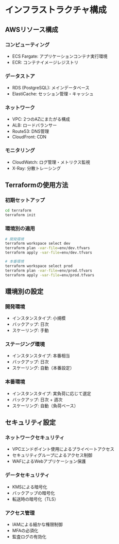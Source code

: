 # インフラストラクチャ構成

## AWSリソース構成

### コンピューティング
- ECS Fargate: アプリケーションコンテナ実行環境
- ECR: コンテナイメージレジストリ

### データストア
- RDS (PostgreSQL): メインデータベース
- ElastiCache: セッション管理・キャッシュ

### ネットワーク
- VPC: 2つのAZにまたがる構成
- ALB: ロードバランサー
- Route53: DNS管理
- CloudFront: CDN

### モニタリング
- CloudWatch: ログ管理・メトリクス監視
- X-Ray: 分散トレーシング

## Terraformの使用方法

### 初期セットアップ
```bash
cd terraform
terraform init
```

### 環境別の適用
```bash
# 開発環境
terraform workspace select dev
terraform plan -var-file=env/dev.tfvars
terraform apply -var-file=env/dev.tfvars

# 本番環境
terraform workspace select prod
terraform plan -var-file=env/prod.tfvars
terraform apply -var-file=env/prod.tfvars
```

## 環境別の設定

### 開発環境
- インスタンスタイプ: 小規模
- バックアップ: 日次
- スケーリング: 手動

### ステージング環境
- インスタンスタイプ: 本番相当
- バックアップ: 日次
- スケーリング: 自動（本番設定）

### 本番環境
- インスタンスタイプ: 実負荷に応じて選定
- バックアップ: 日次 + 週次
- スケーリング: 自動（負荷ベース）

## セキュリティ設定

### ネットワークセキュリティ
- VPCエンドポイント使用によるプライベートアクセス
- セキュリティグループによるアクセス制御
- WAFによるWebアプリケーション保護

### データセキュリティ
- KMSによる暗号化
- バックアップの暗号化
- 転送時の暗号化（TLS）

### アクセス管理
- IAMによる細かな権限制御
- MFAの必須化
- 監査ログの有効化